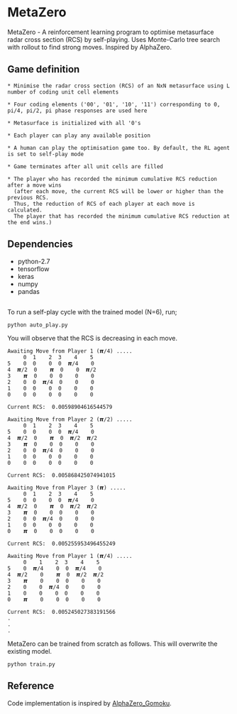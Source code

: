 # MetaZero
MetaZero - A reinforcement learning program to optimise metasurface radar cross section (RCS) by self-playing. Uses Monte-Carlo tree search with rollout to find strong moves. Inspired by AlphaZero.

## Game definition 
    * Minimise the radar cross section (RCS) of an NxN metasurface using L number of coding unit cell elements
    
    * Four coding elements ('00', '01', '10', '11') corresponding to 0, pi/4, pi/2, pi phase responses are used here
    
    * Metasurface is initialized with all '0's
    
    * Each player can play any available position
    
    * A human can play the optimisation game too. By default, the RL agent is set to self-play mode
    
    * Game terminates after all unit cells are filled
    
    * The player who has recorded the minimum cumulative RCS reduction after a move wins
      (after each move, the current RCS will be lower or higher than the previous RCS.
      Thus, the reduction of RCS of each player at each move is calculated.
      The player that has recorded the minimum cumulative RCS reduction at the end wins.)

## Dependencies

* python-2.7
* tensorflow
* keras
* numpy
* pandas
## 

To run a self-play cycle with the trained model (N=6), run;

    python auto_play.py

You will observe that the RCS is decreasing in each move.

    Awaiting Move from Player 1 (𝞹/4) .....
         0  1    2  3    4    5
    5    0  0    0  0  𝞹/4    0
    4  𝞹/2  0    𝞹  0    0  𝞹/2
    3    𝞹  0    0  0    0    0
    2    0  0  𝞹/4  0    0    0
    1    0  0    0  0    0    0
    0    0  0    0  0    0    0

    Current RCS:  0.00598904616544579

    Awaiting Move from Player 2 (𝞹/2) .....
         0  1    2  3    4    5
    5    0  0    0  0  𝞹/4    0
    4  𝞹/2  0    𝞹  0  𝞹/2  𝞹/2
    3    𝞹  0    0  0    0    0
    2    0  0  𝞹/4  0    0    0
    1    0  0    0  0    0    0
    0    0  0    0  0    0    0

    Current RCS:  0.005868425074941015

    Awaiting Move from Player 3 (𝞹) .....
         0  1    2  3    4    5
    5    0  0    0  0  𝞹/4    0
    4  𝞹/2  0    𝞹  0  𝞹/2  𝞹/2
    3    𝞹  0    0  0    0    0
    2    0  0  𝞹/4  0    0    0
    1    0  0    0  0    0    0
    0    𝞹  0    0  0    0    0

    Current RCS:  0.005255953496455249

    Awaiting Move from Player 1 (𝞹/4) .....
         0    1    2  3    4    5
    5    0  𝞹/4    0  0  𝞹/4    0
    4  𝞹/2    0    𝞹  0  𝞹/2  𝞹/2
    3    𝞹    0    0  0    0    0
    2    0    0  𝞹/4  0    0    0
    1    0    0    0  0    0    0
    0    𝞹    0    0  0    0    0

    Current RCS:  0.005245027383191566
    .
    .
    .
    
MetaZero can be trained from scratch as follows. This will overwrite the existing model.

    python train.py
  
## Reference

Code implementation is inspired by [AlphaZero_Gomoku](https://github.com/junxiaosong/AlphaZero_Gomoku).
  
